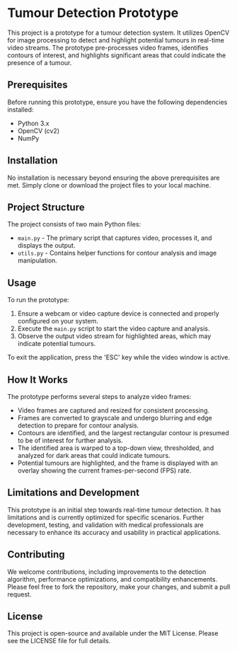 <!DOCTYPE html>
<html lang="en">
<head>
    <meta charset="UTF-8">
    <meta name="viewport" content="width=device-width, initial-scale=1.0">
</head>
<body>
    <h1>Tumour Detection Prototype</h1>
    <p>This project is a prototype for a tumour detection system. It utilizes OpenCV for image processing to detect and highlight potential tumours in real-time video streams. The prototype pre-processes video frames, identifies contours of interest, and highlights significant areas that could indicate the presence of a tumour.</p>
    
<h2>Prerequisites</h2>
    <p>Before running this prototype, ensure you have the following dependencies installed:</p>
    <ul>
        <li>Python 3.x</li>
        <li>OpenCV (cv2)</li>
        <li>NumPy</li>
    </ul>
    
<h2>Installation</h2>
    <p>No installation is necessary beyond ensuring the above prerequisites are met. Simply clone or download the project files to your local machine.</p>
    
<h2>Project Structure</h2>
    <p>The project consists of two main Python files:</p>
    <ul>
        <li><code>main.py</code> - The primary script that captures video, processes it, and displays the output.</li>
        <li><code>utils.py</code> - Contains helper functions for contour analysis and image manipulation.</li>
    </ul>
    
<h2>Usage</h2>
    <p>To run the prototype:</p>
    <ol>
        <li>Ensure a webcam or video capture device is connected and properly configured on your system.</li>
        <li>Execute the <code>main.py</code> script to start the video capture and analysis.</li>
        <li>Observe the output video stream for highlighted areas, which may indicate potential tumours.</li>
    </ol>
    <p>To exit the application, press the 'ESC' key while the video window is active.</p>
    
<h2>How It Works</h2>
    <p>The prototype performs several steps to analyze video frames:</p>
    <ul>
        <li>Video frames are captured and resized for consistent processing.</li>
        <li>Frames are converted to grayscale and undergo blurring and edge detection to prepare for contour analysis.</li>
        <li>Contours are identified, and the largest rectangular contour is presumed to be of interest for further analysis.</li>
        <li>The identified area is warped to a top-down view, thresholded, and analyzed for dark areas that could indicate tumours.</li>
        <li>Potential tumours are highlighted, and the frame is displayed with an overlay showing the current frames-per-second (FPS) rate.</li>
    </ul>
    
<h2>Limitations and Development</h2>
    <p>This prototype is an initial step towards real-time tumour detection. It has limitations and is currently optimized for specific scenarios. Further development, testing, and validation with medical professionals are necessary to enhance its accuracy and usability in practical applications.</p>
    
<h2>Contributing</h2>
    <p>We welcome contributions, including improvements to the detection algorithm, performance optimizations, and compatibility enhancements. Please feel free to fork the repository, make your changes, and submit a pull request.</p>
    
<h2>License</h2>
    <p>This project is open-source and available under the MIT License. Please see the LICENSE file for full details.</p>
</body>
</html>
